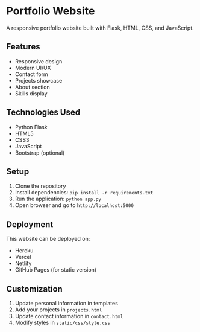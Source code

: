 # Portfolio Website

A responsive portfolio website built with Flask, HTML, CSS, and JavaScript.

## Features

- Responsive design
- Modern UI/UX
- Contact form
- Projects showcase
- About section
- Skills display

## Technologies Used

- Python Flask
- HTML5
- CSS3
- JavaScript
- Bootstrap (optional)

## Setup

1. Clone the repository
2. Install dependencies: `pip install -r requirements.txt`
3. Run the application: `python app.py`
4. Open browser and go to `http://localhost:5000`

## Deployment

This website can be deployed on:
- Heroku
- Vercel
- Netlify
- GitHub Pages (for static version)

## Customization

1. Update personal information in templates
2. Add your projects in `projects.html`
3. Update contact information in `contact.html`
4. Modify styles in `static/css/style.css`